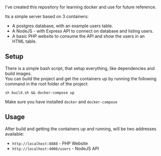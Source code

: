 I've created this repository for learning docker and use for future reference.

Its a simple server based on 3 containers:
- A postgres database, with an example users table.
- A NodeJS - with Express API to connect on database and listing users.
- A basic PHP website to consume the API and show the users in an HTML table.

Setup
---
There is a simple bash script, that setup everything, like dependencies and build images.<br>
You can build the project and get the containers up by running the following command in the root folder of the project:

`sh build.sh && docker-compose up`

Make sure you have installed `docker` and `docker-compose`

Usage
---
After build and getting the containers up and running, will be two addresses available:

- `http://localhost:8888` - PHP Website
- `http://localhost:4000/users` - NodeJS API